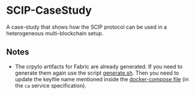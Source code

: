 # SCIP-CaseStudy
A case-study that shows how the SCIP protocol can be used in a heterogeneous multi-blockchain setup.

## Notes
- The crpyto artifacts for Fabric are already generated. If you need to generate them again use the script [generate.sh](./AutomateSetup/fabric/_defaults-generation/generate.sh). Then you need to update the keyfile name mentioned inside the [docker-compose file](./AutomateSetup/docker-compose.yml) (in the `ca` service specification).
